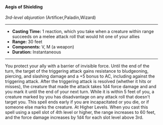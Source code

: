 #### Aegis of Shielding
*3rd-level abjuration* (Artificer,Paladin,Wizard)
___
- **Casting Time:** 1 reaction, which you take when a creature within range succeeds on a melee attack roll that would hit one of your allies
- **Range:** 30 feet
- **Components:** V, M (a weapon)
- **Duration:** Instantaneous
---
You protect your ally with a barrier of invisible
force. Until the end of the turn, the target of the
triggering attack gains resistance to bludgeoning,
piercing, and slashing damage and a +5 bonus to
AC, including against the triggering attack.
After the triggering attack is resolved (whether it
hits or misses), the creature that made the attack
takes 1d4 force damage and and you mark it until
the end of your next turn. While it is within 5 feet of
you, a creature marked by you has disadvantage on
any attack roll that doesn't target you. This spell
ends early if you are incapacitated or you die, or if
someone else marks the creature.
At Higher Levels.  When you cast this spell using
a spell slot of 4th level or higher, the range increases
to 60 feet, and the force damage increases by 1d4 for
each slot level above 3rd.
